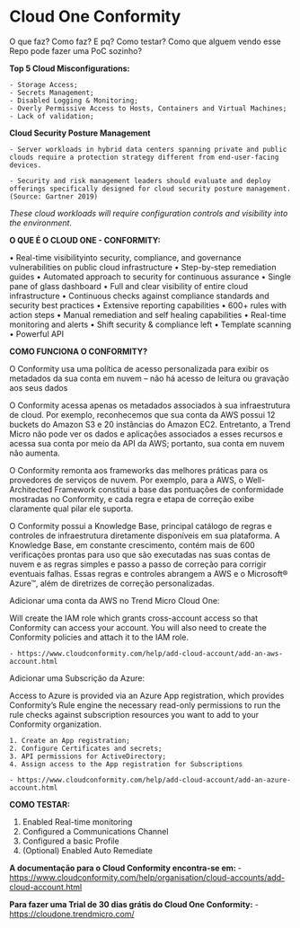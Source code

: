 # Cloud One Conformity

O que faz? Como faz? E pq? Como testar? Como que alguem vendo esse Repo pode fazer uma PoC sozinho?

<b>Top 5 Cloud Misconfigurations: </b>

    - Storage Access;
    - Secrets Management;
    - Disabled Logging & Monitoring;
    - Overly Permissive Access to Hosts, Containers and Virtual Machines;
    - Lack of validation;

<b>Cloud Security Posture Management</b>

    - Server workloads in hybrid data centers spanning private and public clouds require a protection strategy different from end-user-facing devices.

    - Security and risk management leaders should evaluate and deploy offerings specifically designed for cloud security posture management. (Source: Gartner 2019)

<i>These cloud workloads will require configuration controls and visibility into the environment. </i>

<b>O QUE É O CLOUD ONE - CONFORMITY:</b>

• Real-time visibilityinto security, compliance, and governance vulnerabilities on public cloud infrastructure
• Step-by-step remediation guides
• Automated approach to security for continuous assurance
• Single pane of glass dashboard
• Full and clear visibility of entire cloud infrastructure
• Continuous checks against compliance standards and security best practices
• Extensive reporting capabilities
• 600+ rules with action steps
• Manual remediation and self healing capabilities
• Real-time monitoring and alerts
• Shift security & compliance left
• Template scanning
• Powerful API

<b>COMO FUNCIONA O CONFORMITY? </b>

O Conformity usa uma política de acesso personalizada para exibir os metadados da sua conta em nuvem – não há acesso de leitura ou
gravação aos seus dados

O Conformity acessa apenas os metadados associados à sua infraestrutura de cloud. Por exemplo, reconhecemos que sua conta da AWS
possui 12 buckets do Amazon S3 e 20 instâncias do Amazon EC2. Entretanto, a Trend Micro não pode ver os dados e aplicações associados
a esses recursos e acessa sua conta por meio da API da AWS; portanto, sua conta em nuvem não aumenta. 

O Conformity remonta aos frameworks das melhores práticas para os provedores de serviços
de nuvem. Por exemplo, para a AWS, o Well-Architected Framework constitui a base das
pontuações de conformidade mostradas no Conformity, e cada regra e etapa de correção
exibe claramente qual pilar ele suporta.

O Conformity possui a Knowledge Base, principal catálogo de regras e controles de
infraestrutura diretamente disponíveis em sua plataforma. A Knowledge Base, em constante
crescimento, contém mais de 600 verificações prontas para uso que são executadas nas suas
contas de nuvem e as regras simples e passo a passo de correção para corrigir eventuais
falhas. Essas regras e controles abrangem a AWS e o Microsoft® Azure™, além de diretrizes de
correção personalizadas.


Adicionar uma conta da AWS no Trend Micro Cloud One:

Will create the IAM role which grants cross-account access so that Conformity can access your account. You will also need to create the Conformity policies and attach it to the IAM role. 

    - https://www.cloudconformity.com/help/add-cloud-account/add-an-aws-account.html


Adicionar uma Subscrição da Azure:

Access to Azure is provided via an Azure App registration, which provides Conformity’s Rule engine the necessary read-only permissions to run the rule checks against subscription resources you want to add to your Conformity organization.

    1. Create an App registration;
    2. Configure Certificates and secrets;
    3. API permissions for ActiveDirectory;
    4. Assign access to the App registration for Subscriptions

    - https://www.cloudconformity.com/help/add-cloud-account/add-an-azure-account.html


<b> COMO TESTAR: </b>

1. Enabled Real-time monitoring
2. Configured a Communications Channel
3. Configured a basic Profile
4. (Optional) Enabled Auto Remediate

<b>A documentação para o Cloud Conformity encontra-se em: </b>
    - https://www.cloudconformity.com/help/organisation/cloud-accounts/add-cloud-account.html

<b>Para fazer uma Trial de 30 dias grátis do Cloud One Conformity:</b>
    - https://cloudone.trendmicro.com/